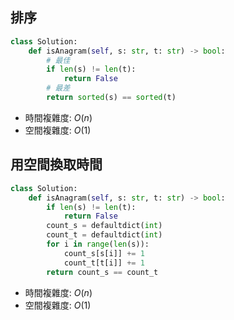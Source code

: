 ## 排序
```python
class Solution:
    def isAnagram(self, s: str, t: str) -> bool:
        # 最佳
        if len(s) != len(t):
            return False
        # 最差
        return sorted(s) == sorted(t)
```
* 時間複雜度: $O(n)$
* 空間複雜度: $O(1)$
## 用空間換取時間
```python
class Solution:
    def isAnagram(self, s: str, t: str) -> bool:
        if len(s) != len(t):
            return False
        count_s = defaultdict(int)
        count_t = defaultdict(int)
        for i in range(len(s)):
            count_s[s[i]] += 1
            count_t[t[i]] += 1
        return count_s == count_t
```
* 時間複雜度: $O(n)$
* 空間複雜度: $O(1)$
